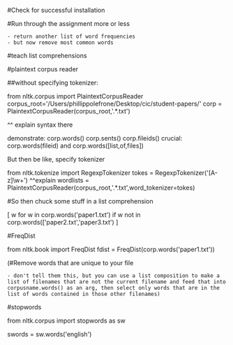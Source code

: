 #Check for successful installation

#Run through the assignment more or less

	- return another list of word frequencies
	- but now remove most common words

#teach list comprehensions

#plaintext corpus reader 

##without specifying tokenizer:

from nltk.corpus import PlaintextCorpusReader
corpus_root='/Users/phillippolefrone/Desktop/cic/student-papers/'
corp = PlaintextCorpusReader(corpus_root,'.*\.txt')

^^ explain syntax there

demonstrate: corp.words() corp.sents() corp.fileids()
crucial: corp.words(fileid) and corp.words([list,of,files])

But then be like, specify tokenizer

from nltk.tokenize import RegexpTokenizer
tokes = RegexpTokenizer('[A-z]\w+')
^^explain
wordlists = PlaintextCorpusReader(corpus_root,'.*\.txt',word_tokenizer=tokes)

#So then chuck some stuff in a list comprehension

[ w for w in corp.words('paper1.txt') if w not in corp.words(['paper2.txt','paper3.txt') ]

#FreqDist

from nltk.book import FreqDist
fdist = FreqDist(corp.words('paper1.txt'))

(#Remove words that are unique to your file

	- don't tell them this, but you can use a list composition to make a list of filenames that are not the current filename and feed that into corpusname.words() as an arg, then select only words that are in the list of words contained in those other filenames)

#stopwords

from nltk.corpus import stopwords as sw

swords = sw.words('english')
